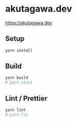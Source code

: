 # akutagawa.dev

https://akutagawa.dev

## Setup

```sh
yarn install
```

## Build

```sh
yarn build
# yarn start
```

## Lint / Prettier

```sh
yarn lint
# yarn fix
```
